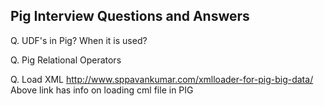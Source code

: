 ## Pig Interview Questions and Answers


Q. UDF's in Pig?  When it is used?

Q. Pig Relational Operators

Q. Load XML
http://www.sppavankumar.com/xmlloader-for-pig-big-data/
Above link has info on loading cml file in PIG
<!--stackedit_data:
eyJoaXN0b3J5IjpbLTE1NTA2OTY4NTddfQ==
-->